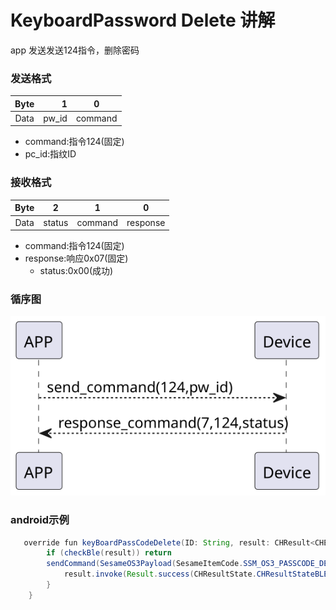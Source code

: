 # KeyboardPassword Delete 讲解
app 发送发送124指令，删除密码
### 发送格式

|  Byte  |     1 |    0     |
|:------:|------:|:--------:|
| Data   | pw_id |  command |

- command:指令124(固定)
- pc_id:指纹ID




### 接收格式

| Byte  |        2   |     1     |     0      |
|:---:|:-----------:|:----:|:---------:|
| Data |  status | command |response   |
- command:指令124(固定)
- response:响应0x07(固定)
    - status:0x00(成功)




### 循序图
![icon](kbpc_delete.svg)





### android示例
``` java
   override fun keyBoardPassCodeDelete(ID: String, result: CHResult<CHEmpty>) {
        if (checkBle(result)) return
        sendCommand(SesameOS3Payload(SesameItemCode.SSM_OS3_PASSCODE_DELETE.value, ID.hexStringToByteArray())) { res ->
            result.invoke(Result.success(CHResultState.CHResultStateBLE(CHEmpty())))
        }
    }
```
